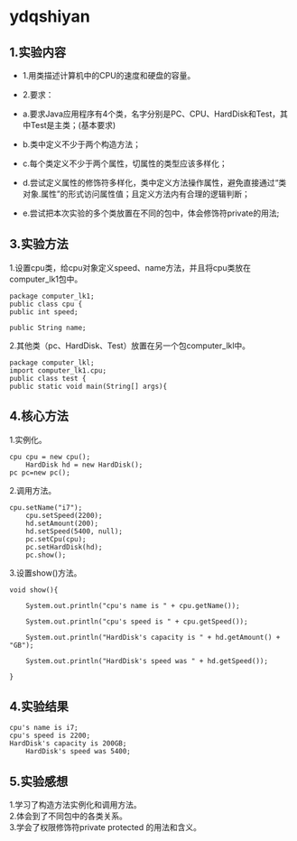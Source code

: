 # ydqshiyan
## 1.实验内容
* 1.用类描述计算机中的CPU的速度和硬盘的容量。

* 2.要求：
* a.要求Java应用程序有4个类，名字分别是PC、CPU、HardDisk和Test，其中Test是主类；(基本要求)
* b.类中定义不少于两个构造方法；
* c.每个类定义不少于两个属性，切属性的类型应该多样化；
* d.尝试定义属性的修饰符多样化，类中定义方法操作属性，避免直接通过“类对象.属性”的形式访问属性值；且定义方法内有合理的逻辑判断；
* e.尝试把本次实验的多个类放置在不同的包中，体会修饰符private的用法;

## 3.实验方法

1.设置cpu类，给cpu对象定义speed、name方法，并且将cpu类放在computer_lk1包中。

	package computer_lk1;
	public class cpu {
	public int speed;

	public String name;
	
2.其他类（pc、HardDisk、Test）放置在另一个包computer_lkl中。<br/>	
		
	package computer_lkl;
	import computer_lk1.cpu;
	public class test {
	public static void main(String[] args){
	
## 4.核心方法

1.实例化。
	 
	cpu cpu = new cpu();
        HardDisk hd = new HardDisk();
	pc pc=new pc();
	
2.调用方法。

	cpu.setName("i7");
        cpu.setSpeed(2200);
        hd.setAmount(200);
        hd.setSpeed(5400, null);
        pc.setCpu(cpu);
        pc.setHardDisk(hd);
        pc.show();
	
 3.设置show()方法。
 	
	void show(){

        System.out.println("cpu's name is " + cpu.getName());

        System.out.println("cpu's speed is " + cpu.getSpeed());

        System.out.println("HardDisk's capacity is " + hd.getAmount() + "GB");

        System.out.println("HardDisk's speed was " + hd.getSpeed());

    }
## 4.实验结果

	cpu's name is i7;
	cpu's speed is 2200;
	HardDisk's capacity is 200GB;
        HardDisk's speed was 5400;
	
## 5.实验感想
   1.学习了构造方法实例化和调用方法。<br/>
   2.体会到了不同包中的各类关系。<br/>
   3.学会了权限修饰符private protected 的用法和含义。<br/>
   
